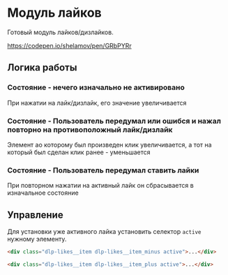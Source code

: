 # Модуль лайков

Готовый модуль лайков/дизлайков.

https://codepen.io/shelamov/pen/GRbPYRr

## Логика работы

### Состояние - нечего изначально не активировано

При нажатии на лайк/дизлайк, его значение увеличивается

### Состояние - Пользователь передумал или ошибся и нажал повторно на противоположный лайк/дизлайк

Элемент ао которому был произведен клик увеличивается, а тот на который был сделан клик ранее - уменьшается

### Состояние - Пользователь передумал ставить лайки

При повторном нажатии на активный лайк он сбрасывается в изначальное состояние

## Управление

Для установки уже активного лайка установить селектор `active` нужному элементу.

```html
<div class="dlp-likes__item dlp-likes__item_minus active">...</div>
```

```html
<div class="dlp-likes__item dlp-likes__item_plus active">...</div>
```
